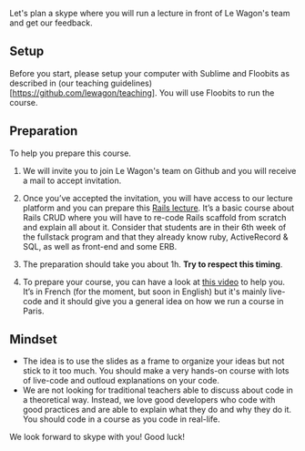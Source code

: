 Let's plan a skype where you will run a lecture in front of Le Wagon's team and get our feedback.

## Setup

Before you start, please setup your computer with Sublime and Floobits as described in (our teaching guidelines)[https://github.com/lewagon/teaching]. You will use Floobits to run the course.

## Preparation

To help you prepare this course.

1. We will invite you to join Le Wagon's team on Github and you will receive a mail to accept invitation.

1. Once you’ve accepted the invitation, you will have access to our lecture platform and you can prepare this [Rails lecture](http://karr.lewagon.org/lectures/rails/02-rails-crud/#/). It’s a basic course about Rails CRUD where you will have to re-code Rails scaffold from scratch and explain all about it. Consider that students are in their 6th week of the fullstack program and that they already know ruby, ActiveRecord & SQL, as well as front-end and some ERB.

1. The preparation should take you about 1h. **Try to respect this timing**.

1. To prepare your course, you can have a look at [this video](https://vimeo.com/136631624) to help you. It’s in French (for the moment, but soon in English) but it's mainly live-code and it should give you a general idea on how we run a course in Paris.

## Mindset

- The idea is to use the slides as a frame to organize your ideas but not stick to it too much. You should make a very hands-on course with lots of live-code and outloud explanations on your code.
- We are not looking for traditional teachers able to discuss about code in a theoretical way. Instead, we love good developers who code with good practices and are able to explain what they do and why they do it. You should code in a course as you code in real-life.

We look forward to skype with you! Good luck!
